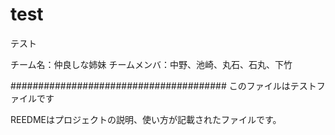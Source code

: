 # test
テスト

チーム名：仲良しな姉妹
チームメンバ：中野、池崎、丸石、石丸、下竹

#######################################
このファイルはテストファイルです

REEDMEはプロジェクトの説明、使い方が記載されたファイルです。

